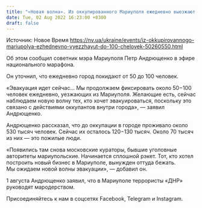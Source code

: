 ```yaml
---
title: "«Новая волна». Из оккупированного Мариуполя ежедневно выезжают до 100 человек — советник мэра"
date: Tue, 02 Aug 2022 16:23:00 +0300
draft: false
---
```

Источник: Новое Время https://nv.ua/ukraine/events/iz-okkupirovannogo-mariupolya-ezhednevno-vyezzhayut-do-100-chelovek-50260550.html


 Об этом сообщил советник мэра Мариуполя Петр Андрющенко в эфире национального марафона.

Он уточнил, что ежедневно город покидают от 50 до 100 человек.

«Эвакуация идет сейчас… Мы продолжаем фиксировать около 50−100 человек ежедневно, уезжающих из Мариуполя. Желающие есть, сейчас наблюдаем новую волну тех, кто хочет эвакуироваться, поскольку это связано с действиями оккупантов внутри города», — заявил Андрющенко.

Андрющенко рассказал, что до оккупации в городе проживало около 530 тысяч человек. Сейчас их осталось 120−130 тысяч. Около 70 тысяч из них — это пожилые люди.

«Появились там снова московские кураторы, бывшие уголовные авторитеты мариупольские. Начинается сплошной рэкет. Тот, кто хотел построить новый бизнес в Мариуполе, вынужден оттуда бежать. Мы ожидаем новой волны эвакуации», — добавил он.

1 августа Андрющенко заявил, что в Мариуполе террористы «ДНР» руководят мародерством.

Присоединяйтесь к нам в соцсетях Facebook, Telegram и Instagram.
